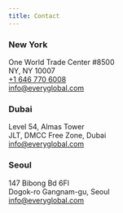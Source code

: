 ```yaml
---
title: Contact
---
```


<div class="contact-list">
<div class="contact-list__col">
<h3 class="page-subtitle nm white">New York</h3>
One World Trade Center #8500 <br>
NY, NY 10007<br>
<a href="tel:+1 646 770 6008" class="probootstrap-custom-link">+1 646 770
    6008</a><br>
<a href="mailto:info@everyglobal.com" class="probootstrap-custom-link">info@everyglobal.com</a>
    </div>
    <div class="contact-list__col">
<h3 class="page-subtitle nm white">Dubai</h3>
        Level 54, Almas Tower<br>
JLT, DMCC Free Zone, Dubai<br>
<a href="mailto:info@everyglobal.com" class="probootstrap-custom-link">info@everyglobal.com</a>
    </div>
    <div class="contact-list__col">
<h3 class="page-subtitle nm white">Seoul</h3>
        147 Bibong Bd 6Fl<br>  
        Dogok-ro Gangnam-gu, Seoul<br>
<a href="mailto:info@everyglobal.com" class="probootstrap-custom-link">info@everyglobal.com</a>
</div>
    </div>